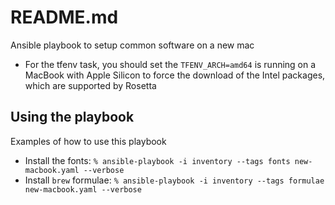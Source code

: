 # README.md

Ansible playbook to setup common software on a new mac
- For the tfenv task, you should set the `TFENV_ARCH=amd64` is running on a MacBook with Apple Silicon to force the download of the Intel packages, which are supported by Rosetta

## Using the playbook

Examples of how to use this playbook

- Install the fonts:
`% ansible-playbook -i inventory --tags fonts new-macbook.yaml --verbose`
- Install `brew` formulae:
`% ansible-playbook -i inventory --tags formulae new-macbook.yaml --verbose`
